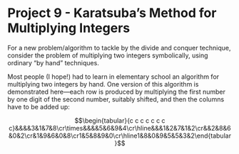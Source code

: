 # Project 9 - Karatsuba’s Method for Multiplying Integers  

For a new problem/algorithm to tackle by the divide and conquer technique, consider the problem of multiplying two integers symbolically, using ordinary “by hand” techniques.  

Most people (I hope!) had to learn in elementary school an algorithm for multiplying two integers by hand. One version of this algorithm is demonstrated here—each row is produced by multiplying the first number by one digit of the second number, suitably shifted, and then the columns have to be added up:  

$$\begin{tabular}{c c c c c c c c}&&&&3&1&7&8\cr\times&&&&5&6&9&4\cr\hline&&&1&2&7&1&2\cr&&2&8&6&0&2\cr&1&9&6&0&8\cr1&5&8&9&0\cr\hline1&8&0&9&5&5&3&2\end{tabular}$$
